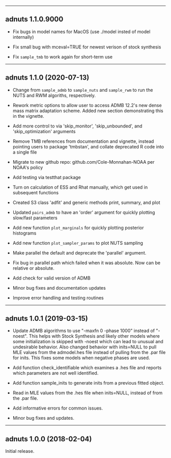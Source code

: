 ------------------------------------------------------------------------
adnuts 1.1.0.9000
------------------------------------------------------------------------
* Fix bugs in model names for MacOS (use ./model insted of model internally)
* Fix small bug with mceval=TRUE for newest verison of stock synthesis

* Fix `sample_tmb` to work again for short-term use

------------------------------------------------------------------------
adnuts 1.1.0 (2020-07-13)
------------------------------------------------------------------------

* Change from `sample_admb` to `sample_nuts` and `sample_rwm` to
  run the NUTS and RWM algoriths, respectively.
  
* Rework metric options to allow user to access ADMB 12.2's new
  dense mass matrix adaptation scheme. Added new section
  demonstrating this in the vignette.
  
* Add more control to via 'skip_monitor',
  'skip_unbounded', and 'skip_optimization' arguments
  
* Remove TMB references from documentation and vignette, 
  instead pointing users to package 'tmbstan', and collate
  deprecated R code into a single file
  
* Migrate to new github repo: github.com/Cole-Monnahan-NOAA per
  NOAA's policy
  
* Add testing via testthat package

* Turn on calculation of ESS and Rhat manually, which get used in
  subsequent functions
  
* Created S3 class 'adfit' and generic methods print, summary,
  and plot
  
* Updated `pairs_admb` to have an 'order' argument for quickly
  plotting slow/fast parameters
  
* Add new function `plot_marginals` for quickly plotting posterior
  histograms
  
* Add new function `plot_sampler_params` to plot NUTS sampling

* Make parallel the default and deprecate the 'parallel'
  argument.
  
* Fix bug in parallel path which failed when it was absolute. Now
  can be relative or absolute. 
  
* Add check for valid version of ADMB

* Minor bug fixes and documentation updates

* Improve error handling and testing routines

------------------------------------------------------------------------
adnuts 1.0.1 (2019-03-15) 
------------------------------------------------------------------------

* Update ADMB algorithms to use "-maxfn 0 -phase 1000" instead of
  "-noest". This helps with Stock Synthesis and likely other
  models where some initialization is skipped with -noest which
  can lead to unusual and undesirable behavior. Also changed
  behavior with inits=NULL to pull MLE values from the
  admodel.hes file instead of pulling from the .par file for
  inits. This fixes some models when negative phases are used.

* Add function check_identifiable which examines a .hes file and
  reports which parameters are not well identified.

* Add function sample_inits to generate inits from a previous
  fitted object.

* Read in MLE values from the .hes file when inits=NULL, instead
  of from the .par file.

* Add informative errors for common issues.

* Minor bug fixes and updates.


------------------------------------------------------------------------
adnuts 1.0.0 (2018-02-04)
------------------------------------------------------------------------

Initial release.
